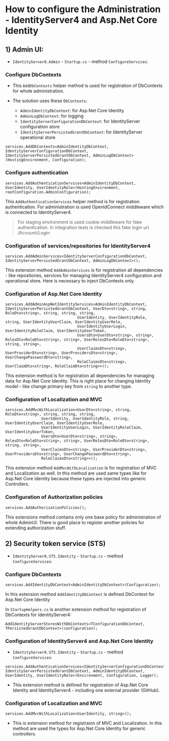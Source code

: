 # How to configure the Administration - IdentityServer4 and Asp.Net Core Identity

## 1) Admin UI:

- `IdentityServer8.Admin` - `Startup.cs` - method `ConfigureServices`:

### Configure DbContexts

- This `AddDbContexts` helper method is used for registration of DbContexts for whole administration.

- The solution uses these `DbContexts`:

  - `AdminIdentityDbContext`: for Asp.Net Core Identity
  - `AdminLogDbContext`: for logging
  - `IdentityServerConfigurationDbContext`: for IdentityServer configuration store
  - `IdentityServerPersistedGrantDbContext`: for IdentityServer operational store

```
services.AddDbContexts<AdminIdentityDbContext, IdentityServerConfigurationDbContext, IdentityServerPersistedGrantDbContext, AdminLogDbContext>(HostingEnvironment, Configuration);

```

### Configure authentication

```
services.AddAuthenticationServices<AdminIdentityDbContext, UserIdentity, UserIdentityRole>(HostingEnvironment, rootConfiguration.AdminConfiguration);
```

This `AddAuthenticationServices` helper method is for registration authentication. For administration is used OpenIdConnect middleware which is connected to IdentityServer4.

> For staging environment is used cookie middleware for fake authentication. In integration tests is checked this fake login url. /Account/Login

### Configuration of services/repositories for IdentityServer4

```
services.AddAdminServices<IdentityServerConfigurationDbContext, IdentityServerPersistedGrantDbContext, AdminLogDbContext>();
```

This extension method `AddAdminServices` is for registration all dependencies - like repositories, services for managing IdentityServer4 configuration and operational store. Here is necessary to inject DbContexts only.

### Configuration of Asp.Net Core Identity

```
services.AddAdminAspNetIdentityServices<AdminIdentityDbContext, IdentityServerPersistedGrantDbContext, UserDto<string>, string, RoleDto<string>, string, string, string,
                                UserIdentity, UserIdentityRole, string, UserIdentityUserClaim, UserIdentityUserRole,
                                UserIdentityUserLogin, UserIdentityRoleClaim, UserIdentityUserToken,
                                UsersDto<UserDto<string>, string>, RolesDto<RoleDto<string>, string>, UserRolesDto<RoleDto<string>, string, string>,
                                UserClaimsDto<string>, UserProviderDto<string>, UserProvidersDto<string>, UserChangePasswordDto<string>,
                                RoleClaimsDto<string>, UserClaimDto<string>, RoleClaimDto<string>>();
```

This extension method is for registration all dependencies for managing data for Asp.Net Core Identity.
This is right place for changing Identity model - like change primary key from `string` to another type.

### Configuration of Localization and MVC

```
services.AddMvcWithLocalization<UserDto<string>, string, RoleDto<string>, string, string, string,
                UserIdentity, UserIdentityRole, string, UserIdentityUserClaim, UserIdentityUserRole,
                UserIdentityUserLogin, UserIdentityRoleClaim, UserIdentityUserToken,
                UsersDto<UserDto<string>, string>, RolesDto<RoleDto<string>, string>, UserRolesDto<RoleDto<string>, string, string>,
                UserClaimsDto<string>, UserProviderDto<string>, UserProvidersDto<string>, UserChangePasswordDto<string>,
                RoleClaimsDto<string>>();
```

This extension method `AddMvcWithLocalization` is for registration of MVC and Localization as well.
In this method are used same types like for Asp.Net Core Identity because these types are injected into generic Controllers.

### Configuration of Authorization policies

```
services.AddAuthorizationPolicies();
```

This extensions method contains only one base policy for administration of whole AdminUI. There is good place to register another policies for extending authorization stuff.

## 2) Security token service (STS)

- `IdentityServer8.STS.Identity` - `Startup.cs` - method `ConfigureServices`:

### Configure DbContexts

```
services.AddIdentityDbContext<AdminIdentityDbContext>(Configuration);
```

In this extension method `AddIdentityDbContext` is defined DbContext for Asp.Net Core Identity

In `StartupHelpers.cs` is another extension method for registration of DbContexts for IdentityServer4:

```
AddIdentityServerStoresWithDbContexts<TConfigurationDbContext, TPersistedGrantDbContext>(configuration);
```

### Configuration of IdentityServer4 and Asp.Net Core Identity

- `IdentityServer8.STS.Identity` - `Startup.cs` - method `ConfigureServices`:

```
services.AddAuthenticationServices<IdentityServerConfigurationDbContext, IdentityServerPersistedGrantDbContext, AdminIdentityDbContext, UserIdentity, UserIdentityRole>(Environment, Configuration, Logger);
```

- This extension method is defined for registration of Asp.Net Core Identity and IdentityServer4 - including one external provider (GitHub).

### Configuration of Localization and MVC

```
services.AddMvcWithLocalization<UserIdentity, string>();
```

- This is extension method for registraion of MVC and Localization. In this method are used the types for Asp.Net Core Identity for generic controllers.
